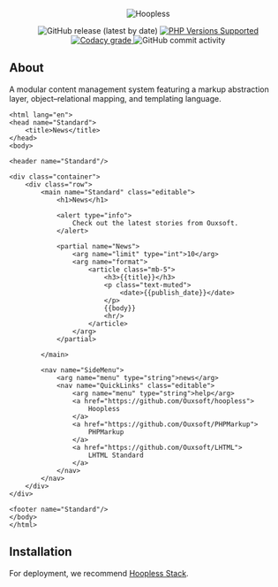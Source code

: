 <p align="center">
    <img src="https://raw.githubusercontent.com/Ouxsoft/Hoopless/master/assets/images/hoopless/logo.png" alt="Hoopless">
</p>

<p align="center">
    <img alt="GitHub release (latest by date)" src="https://img.shields.io/github/v/release/Ouxsoft/hoopless">
    <a href="#tada-php-support" title="PHP Versions Supported">
            <img alt="PHP Versions Supported" src="https://img.shields.io/badge/php-7.3%20to%208.0-777bb3.svg?logo=php&logoColor=white&labelColor=555555">
        </a>      
    <a href="https://app.codacy.com/gh/Ouxsoft/Hoopless?utm_source=github.com&utm_medium=referral&utm_content=Ouxsoft/Hoopless&utm_campaign=Badge_Grade_Dashboard">
        <img alt="Codacy grade" src="https://api.codacy.com/project/badge/Grade/af61c01e07894689b9be009591e6b3b1">
    </a>
    <img alt="GitHub commit activity" src="https://img.shields.io/github/commit-activity/y/Ouxsoft/hoopless">
</p>

## About

A modular content management system featuring a markup abstraction layer, object–relational mapping, and templating 
language.

```
<html lang="en">
<head name="Standard">
    <title>News</title>
</head>
<body>

<header name="Standard"/>

<div class="container">
    <div class="row">
        <main name="Standard" class="editable">
            <h1>News</h1>

            <alert type="info">
                Check out the latest stories from Ouxsoft.
            </alert>

            <partial name="News">
                <arg name="limit" type="int">10</arg>
                <arg name="format">
                    <article class="mb-5">
                        <h3>{{title}}</h3>
                        <p class="text-muted">
                            <date>{{publish_date}}</date>
                        </p>
                        {{body}}
                        <hr/>
                    </article>
                </arg>
            </partial>

        </main>

        <nav name="SideMenu">
            <arg name="menu" type="string">news</arg>
            <nav name="QuickLinks" class="editable">
                <arg name="menu" type="string">help</arg>
                <a href="https://github.com/Ouxsoft/hoopless">
                    Hoopless
                </a>
                <a href="https://github.com/Ouxsoft/PHPMarkup">
                    PHPMarkup
                </a>
                <a href="https://github.com/Ouxsoft/LHTML">
                    LHTML Standard
                </a>
            </nav>
        </nav>
    </div>
</div>

<footer name="Standard"/>
</body>
</html>

```

## Installation

For deployment, we recommend [Hoopless Stack](https://github.com/Ouxsoft/hoopless-stack).